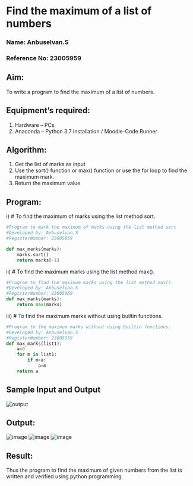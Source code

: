 # Find the maximum of a list of numbers
### Name: Anbuselvan.S
### Reference No: 23005959
## Aim:
To write a program to find the maximum of a list of numbers.
## Equipment’s required:
1.	Hardware – PCs
2.	Anaconda – Python 3.7 Installation / Moodle-Code Runner
## Algorithm:
1.	Get the list of marks as input
2.	Use the sort() function or max() function or use the for loop to find the maximum mark.
3.	Return the maximum value
## Program:

i)	# To find the maximum of marks using the list method sort.
```Python
#Program to mark the maximum of marks using the list method sort
#Developed by: Anbuselvan.S
#RegisterNumber: 23005959

def max_marks(marks):
    marks.sort()
    return marks[-1]
```

ii)	# To find the maximum marks using the list method max().
```Python
#Program to find the maximum marks using the list method max().
#Developed by: Anbuselvan.S
#RegisterNumber: 23005959
def max_marks(marks):
    return max(marks)
```

iii) # To find the maximum marks without using builtin functions.
```Python
#Program to the maximum marks without using builtin functions.
#Developed by: Anbuselvan.S
#RegisterNumber: 23005959
def max_marks(list1):
    a=0
    for m in list1:
        if m>a:
            a=m
    return a 
```
## Sample Input and Output
![output](./img/max_marks1.jpg) 

## Output:
![image](https://github.com/anbuselvan1519/FindMaximum/assets/139841744/4b63327e-4c34-4008-bcb2-472ee6f20786)
![image](https://github.com/anbuselvan1519/FindMaximum/assets/139841744/b55e9a4d-ffcf-45ff-806d-6e14a2ee9931)
![image](https://github.com/anbuselvan1519/FindMaximum/assets/139841744/801fe6ee-2647-44f1-9c0b-99a2c2cb7b40)

## Result:
Thus the program to find the maximum of given numbers from the list is written and verified using python programming.
